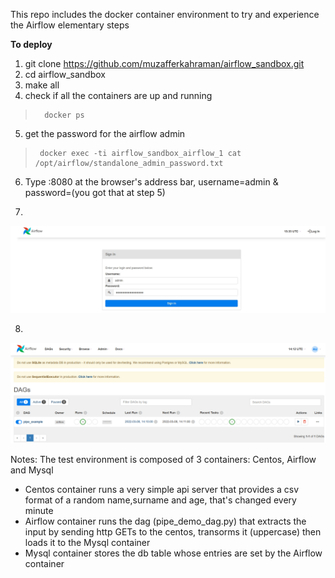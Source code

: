 This repo includes the docker container environment to try and experience the Airflow elementary steps

**To deploy**

1. git clone https://github.com/muzafferkahraman/airflow_sandbox.git
2. cd airflow_sandbox
3. make all
4. check if all the containers are up and running
>       docker ps
5. get the password for the airflow admin
>      docker exec -ti airflow_sandbox_airflow_1 cat /opt/airflow/standalone_admin_password.txt
6. Type <ip of the host>:8080 at  the browser's address bar, username=admin & password=(you got that at step 5)


7.        

![image info](./images/airflow_login_page.png)


 
	
8.        

![image info](./images/airflow_main_page.png)
	

Notes: The test environment is composed of 3 containers: Centos, Airflow and Mysql
* 	Centos container runs a very simple api server that provides a csv format of a random name,surname and age, that's changed every minute
* 	Airflow container runs the dag (pipe_demo_dag.py)  that extracts the input by sending http GETs to the centos, transorms it (uppercase) then loads it to the Mysql container
*   Mysql  container stores the db table whose entries are set by the Airflow container
	
	





